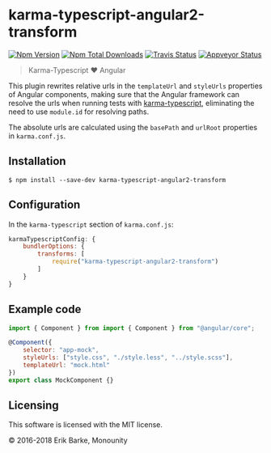 # karma-typescript-angular2-transform

<a href="https://www.npmjs.com/package/karma-typescript-angular2-transform"><img alt="Npm Version" src="https://img.shields.io/npm/v/karma-typescript-angular2-transform.svg"></a>
<a href="https://www.npmjs.com/package/karma-typescript-angular2-transform"><img alt="Npm Total Downloads" src="https://img.shields.io/npm/dt/karma-typescript-angular2-transform.svg"></a>
<a href="https://travis-ci.org/monounity/karma-typescript"><img alt="Travis Status" src="https://img.shields.io/travis/monounity/karma-typescript/master.svg?label=travis"></a>
<a href="https://ci.appveyor.com/project/monounity/karma-typescript"><img alt="Appveyor Status" src="https://img.shields.io/appveyor/ci/monounity/karma-typescript/master.svg?label=appveyor"></a>

> Karma-Typescript :heart: Angular

This plugin rewrites relative urls in the `templateUrl` and `styleUrls` properties of Angular components,
making sure that the Angular framework can resolve the urls when running tests with [karma-typescript](https://github.com/monounity/karma-typescript), eliminating the need to use `module.id` for resolving paths.

The absolute urls are calculated using the `basePath` and `urlRoot` properties in `karma.conf.js`.

## Installation

```
$ npm install --save-dev karma-typescript-angular2-transform
```

## Configuration

In the `karma-typescript` section of `karma.conf.js`:

```javascript
karmaTypescriptConfig: {
    bundlerOptions: {
        transforms: [
            require("karma-typescript-angular2-transform")
        ]
    }
}
```

## Example code

```javascript
import { Component } from import { Component } from "@angular/core";

@Component({
    selector: "app-mock",
    styleUrls: ["style.css", "./style.less", "../style.scss"],
    templateUrl: "mock.html"
})
export class MockComponent {}
```

## Licensing

This software is licensed with the MIT license.

© 2016-2018 Erik Barke, Monounity
